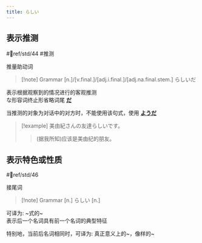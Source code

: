 ```yaml
---
title: らしい
---
```

## 表示推测

 #📖ref/std/44 #推测  
 
推量助动词  

> [!note] Grammar
> [n.]/[v.final.]/[adj.i.final.]/[adj.na.final.stem.] らしいだ

表示根据观察到的情况进行的客观推测  
な形容词终止形省略词尾 [**だ**](だ.md)  

当推测的对象为对话中的对方时，不能使用该句式，使用 [**ようだ**](../9.sentence_pattern/よう.md#表示主观推测)  

> [!example] 
> 美由紀さんの友達らしいです。
> > (据我所知)应该是美由纪的朋友。
## 表示特色或性质

 #📖ref/std/46  
 
接尾词  
> [!note] Grammar
> [n.] らしい [n.]

可译为: ~式的~  
表示后一个名词具有前一个名词的典型特征  

特别地，当前后名词相同时，可译为: 真正意义上的~，像样的~  
